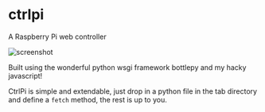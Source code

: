 ctrlpi
======

A Raspberry Pi web controller

![screenshot](https://raw.github.com/stevommmm/ctrlpi/master/screenshot.jpg)

Built using the wonderful python wsgi framework bottlepy and my hacky javascript!

CtrlPi is simple and extendable, just drop in a python file in the tab directory and define a `fetch` method, the rest is up to you.